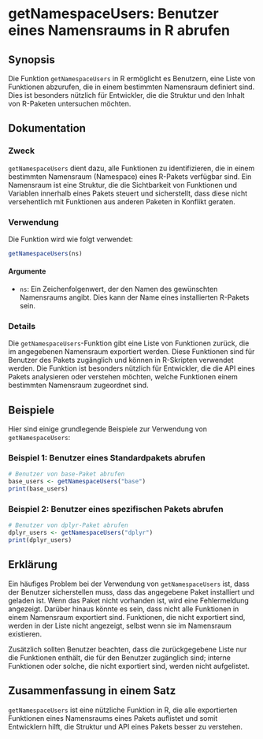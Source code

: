 <!--
Meta Description: # getNamespaceUsers: Benutzer eines Namensraums in R abrufen ## Synopsis Die Funktion `getNamespaceUsers` in R ermöglicht es Benutzern, eine Liste von...
Meta Keywords: die, funktionen, getnamespaceusers, eines, benutzer
-->

# getNamespaceUsers: Benutzer eines Namensraums in R abrufen

## Synopsis
Die Funktion `getNamespaceUsers` in R ermöglicht es Benutzern, eine Liste von Funktionen abzurufen, die in einem bestimmten Namensraum definiert sind. Dies ist besonders nützlich für Entwickler, die die Struktur und den Inhalt von R-Paketen untersuchen möchten.

## Dokumentation
### Zweck
`getNamespaceUsers` dient dazu, alle Funktionen zu identifizieren, die in einem bestimmten Namensraum (Namespace) eines R-Pakets verfügbar sind. Ein Namensraum ist eine Struktur, die die Sichtbarkeit von Funktionen und Variablen innerhalb eines Pakets steuert und sicherstellt, dass diese nicht versehentlich mit Funktionen aus anderen Paketen in Konflikt geraten.

### Verwendung
Die Funktion wird wie folgt verwendet:

```R
getNamespaceUsers(ns)
```

#### Argumente
- `ns`: Ein Zeichenfolgenwert, der den Namen des gewünschten Namensraums angibt. Dies kann der Name eines installierten R-Pakets sein.

### Details
Die `getNamespaceUsers`-Funktion gibt eine Liste von Funktionen zurück, die im angegebenen Namensraum exportiert werden. Diese Funktionen sind für Benutzer des Pakets zugänglich und können in R-Skripten verwendet werden. Die Funktion ist besonders nützlich für Entwickler, die die API eines Pakets analysieren oder verstehen möchten, welche Funktionen einem bestimmten Namensraum zugeordnet sind.

## Beispiele
Hier sind einige grundlegende Beispiele zur Verwendung von `getNamespaceUsers`:

### Beispiel 1: Benutzer eines Standardpakets abrufen
```R
# Benutzer von base-Paket abrufen
base_users <- getNamespaceUsers("base")
print(base_users)
```

### Beispiel 2: Benutzer eines spezifischen Pakets abrufen
```R
# Benutzer von dplyr-Paket abrufen
dplyr_users <- getNamespaceUsers("dplyr")
print(dplyr_users)
```

## Erklärung
Ein häufiges Problem bei der Verwendung von `getNamespaceUsers` ist, dass der Benutzer sicherstellen muss, dass das angegebene Paket installiert und geladen ist. Wenn das Paket nicht vorhanden ist, wird eine Fehlermeldung angezeigt. Darüber hinaus könnte es sein, dass nicht alle Funktionen in einem Namensraum exportiert sind. Funktionen, die nicht exportiert sind, werden in der Liste nicht angezeigt, selbst wenn sie im Namensraum existieren.

Zusätzlich sollten Benutzer beachten, dass die zurückgegebene Liste nur die Funktionen enthält, die für den Benutzer zugänglich sind; interne Funktionen oder solche, die nicht exportiert sind, werden nicht aufgelistet.

## Zusammenfassung in einem Satz
`getNamespaceUsers` ist eine nützliche Funktion in R, die alle exportierten Funktionen eines Namensraums eines Pakets auflistet und somit Entwicklern hilft, die Struktur und API eines Pakets besser zu verstehen.